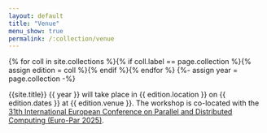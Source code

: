 ```yaml
---
layout: default
title: "Venue"
menu_show: true
permalink: /:collection/venue
---
```


{% for coll in site.collections %}{% if coll.label == page.collection %}{% assign edition = coll %}{% endif %}{% endfor %}
{%- assign year = page.collection -%}

{{site.title}} {{ year }} will take place in {{ edition.location }} on {{ edition.dates }} at {{ edition.venue }}. The workshop is co-located with the [31th International European Conference on Parallel and Distributed Computing (Euro-Par 2025)](https://2025.euro-par.org/).

